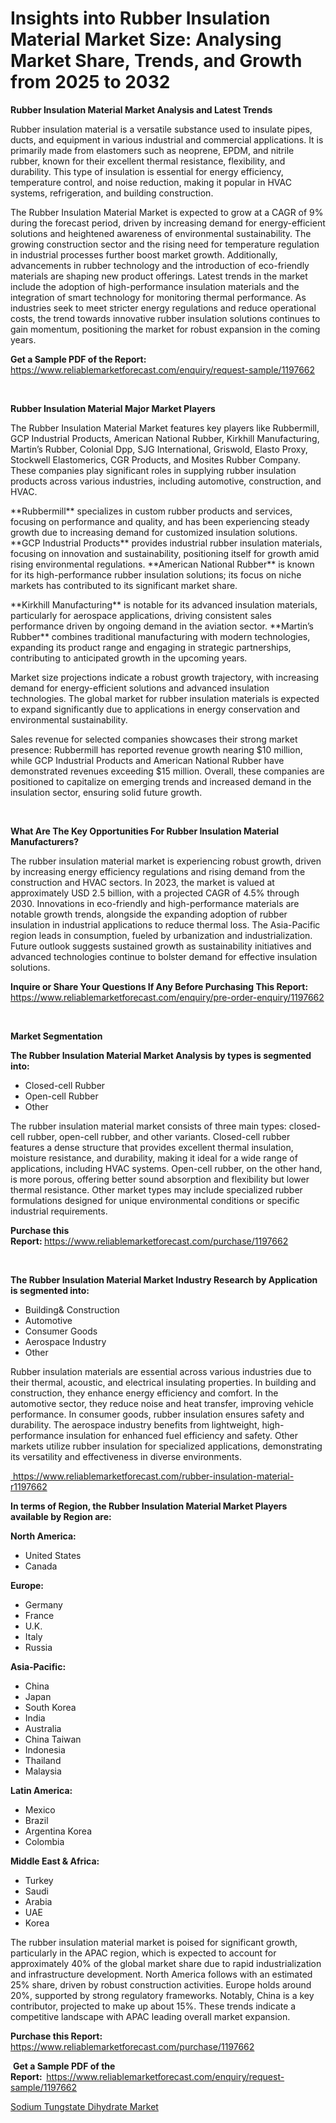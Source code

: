 <p><h1>Insights into Rubber Insulation Material Market Size: Analysing Market Share, Trends, and Growth from 2025 to 2032</h1></p><p><strong>Rubber Insulation Material Market Analysis and Latest Trends</strong></p>
<p><p>Rubber insulation material is a versatile substance used to insulate pipes, ducts, and equipment in various industrial and commercial applications. It is primarily made from elastomers such as neoprene, EPDM, and nitrile rubber, known for their excellent thermal resistance, flexibility, and durability. This type of insulation is essential for energy efficiency, temperature control, and noise reduction, making it popular in HVAC systems, refrigeration, and building construction.</p><p>The Rubber Insulation Material Market is expected to grow at a CAGR of 9% during the forecast period, driven by increasing demand for energy-efficient solutions and heightened awareness of environmental sustainability. The growing construction sector and the rising need for temperature regulation in industrial processes further boost market growth. Additionally, advancements in rubber technology and the introduction of eco-friendly materials are shaping new product offerings. Latest trends in the market include the adoption of high-performance insulation materials and the integration of smart technology for monitoring thermal performance. As industries seek to meet stricter energy regulations and reduce operational costs, the trend towards innovative rubber insulation solutions continues to gain momentum, positioning the market for robust expansion in the coming years.</p></p>
<p><strong>Get a Sample PDF of the Report:&nbsp;</strong> <a href="https://www.reliablemarketforecast.com/enquiry/request-sample/1197662?utm_campaign=1110&utm_medium=2&utm_source=Github&utm_content=ia&utm_term=06022025&utm_id=rubber-insulation-material">https://www.reliablemarketforecast.com/enquiry/request-sample/1197662</a></p>
<p>&nbsp;</p>
<p><strong>Rubber Insulation Material Major Market Players</strong></p>
<p><p>The Rubber Insulation Material Market features key players like Rubbermill, GCP Industrial Products, American National Rubber, Kirkhill Manufacturing, Martin’s Rubber, Colonial Dpp, SJG International, Griswold, Elasto Proxy, Stockwell Elastomerics, CGR Products, and Mosites Rubber Company. These companies play significant roles in supplying rubber insulation products across various industries, including automotive, construction, and HVAC.</p><p>**Rubbermill** specializes in custom rubber products and services, focusing on performance and quality, and has been experiencing steady growth due to increasing demand for customized insulation solutions. **GCP Industrial Products** provides industrial rubber insulation materials, focusing on innovation and sustainability, positioning itself for growth amid rising environmental regulations. **American National Rubber** is known for its high-performance rubber insulation solutions; its focus on niche markets has contributed to its significant market share. </p><p>**Kirkhill Manufacturing** is notable for its advanced insulation materials, particularly for aerospace applications, driving consistent sales performance driven by ongoing demand in the aviation sector. **Martin’s Rubber** combines traditional manufacturing with modern technologies, expanding its product range and engaging in strategic partnerships, contributing to anticipated growth in the upcoming years.</p><p>Market size projections indicate a robust growth trajectory, with increasing demand for energy-efficient solutions and advanced insulation technologies. The global market for rubber insulation materials is expected to expand significantly due to applications in energy conservation and environmental sustainability.</p><p>Sales revenue for selected companies showcases their strong market presence: Rubbermill has reported revenue growth nearing $10 million, while GCP Industrial Products and American National Rubber have demonstrated revenues exceeding $15 million. Overall, these companies are positioned to capitalize on emerging trends and increased demand in the insulation sector, ensuring solid future growth.</p></p>
<p>&nbsp;</p>
<p><strong>What Are The Key Opportunities For Rubber Insulation Material Manufacturers?</strong></p>
<p><p>The rubber insulation material market is experiencing robust growth, driven by increasing energy efficiency regulations and rising demand from the construction and HVAC sectors. In 2023, the market is valued at approximately USD 2.5 billion, with a projected CAGR of 4.5% through 2030. Innovations in eco-friendly and high-performance materials are notable growth trends, alongside the expanding adoption of rubber insulation in industrial applications to reduce thermal loss. The Asia-Pacific region leads in consumption, fueled by urbanization and industrialization. Future outlook suggests sustained growth as sustainability initiatives and advanced technologies continue to bolster demand for effective insulation solutions.</p></p>
<p><strong>Inquire or Share Your Questions If Any Before Purchasing This Report:</strong> <a href="https://www.reliablemarketforecast.com/enquiry/pre-order-enquiry/1197662?utm_campaign=1110&utm_medium=2&utm_source=Github&utm_content=ia&utm_term=06022025&utm_id=rubber-insulation-material">https://www.reliablemarketforecast.com/enquiry/pre-order-enquiry/1197662</a></p>
<p>&nbsp;</p>
<p><strong>Market Segmentation</strong></p>
<p><strong>The Rubber Insulation Material Market Analysis by types is segmented into:</strong></p>
<p><ul><li>Closed-cell Rubber</li><li>Open-cell Rubber</li><li>Other</li></ul></p>
<p><p>The rubber insulation material market consists of three main types: closed-cell rubber, open-cell rubber, and other variants. Closed-cell rubber features a dense structure that provides excellent thermal insulation, moisture resistance, and durability, making it ideal for a wide range of applications, including HVAC systems. Open-cell rubber, on the other hand, is more porous, offering better sound absorption and flexibility but lower thermal resistance. Other market types may include specialized rubber formulations designed for unique environmental conditions or specific industrial requirements.</p></p>
<p><strong>Purchase this Report:&nbsp;</strong><a href="https://www.reliablemarketforecast.com/purchase/1197662?utm_campaign=1110&utm_medium=2&utm_source=Github&utm_content=ia&utm_term=06022025&utm_id=rubber-insulation-material">https://www.reliablemarketforecast.com/purchase/1197662</a></p>
<p>&nbsp;</p>
<p><strong>The Rubber Insulation Material Market Industry Research by Application is segmented into:</strong></p>
<p><ul><li>Building& Construction</li><li>Automotive</li><li>Consumer Goods</li><li>Aerospace Industry</li><li>Other</li></ul></p>
<p><p>Rubber insulation materials are essential across various industries due to their thermal, acoustic, and electrical insulating properties. In building and construction, they enhance energy efficiency and comfort. In the automotive sector, they reduce noise and heat transfer, improving vehicle performance. In consumer goods, rubber insulation ensures safety and durability. The aerospace industry benefits from lightweight, high-performance insulation for enhanced fuel efficiency and safety. Other markets utilize rubber insulation for specialized applications, demonstrating its versatility and effectiveness in diverse environments.</p></p>
<p><a href="https://www.reliablemarketforecast.com/rubber-insulation-material-r1197662?utm_campaign=1110&utm_medium=2&utm_source=Github&utm_content=ia&utm_term=06022025&utm_id=rubber-insulation-material">&nbsp;https://www.reliablemarketforecast.com/rubber-insulation-material-r1197662</a></p>
<p><strong>In terms of Region, the Rubber Insulation Material Market Players available by Region are:</strong></p>
<p>
    <p> <strong> North America: </strong>
        <ul>
            <li>United States</li>
            <li>Canada</li>
        </ul>
        </p> 
    <p> <strong> Europe: </strong>
        <ul>
            <li>Germany</li>
            <li>France</li>
            <li>U.K.</li>
            <li>Italy</li>
            <li>Russia</li>
        </ul>
        </p> 
    <p> <strong> Asia-Pacific: </strong>
        <ul>
            <li>China</li>
            <li>Japan</li>
            <li>South Korea</li>
            <li>India</li>
            <li>Australia</li>
            <li>China Taiwan</li>
            <li>Indonesia</li>
            <li>Thailand</li>
            <li>Malaysia</li>
        </ul>
        </p> 
    <p> <strong> Latin America: </strong>
        <ul>
            <li>Mexico</li>
            <li>Brazil</li>
            <li>Argentina Korea</li>
            <li>Colombia</li>
        </ul>
        </p> 
    <p> <strong> Middle East & Africa: </strong>
        <ul>
            <li>Turkey</li>
            <li>Saudi</li>
            <li>Arabia</li>
            <li>UAE</li>
            <li>Korea</li>
        </ul>
    </p>
    </p>
<p><p>The rubber insulation material market is poised for significant growth, particularly in the APAC region, which is expected to account for approximately 40% of the global market share due to rapid industrialization and infrastructure development. North America follows with an estimated 25% share, driven by robust construction activities. Europe holds around 20%, supported by strong regulatory frameworks. Notably, China is a key contributor, projected to make up about 15%. These trends indicate a competitive landscape with APAC leading overall market expansion.</p></p>
<p><strong>Purchase this Report: </strong><a href="https://www.reliablemarketforecast.com/purchase/1197662?utm_campaign=1110&utm_medium=2&utm_source=Github&utm_content=ia&utm_term=06022025&utm_id=rubber-insulation-material">https://www.reliablemarketforecast.com/purchase/1197662</a></p>
<p>&nbsp;<strong>Get a Sample PDF of the Report:&nbsp;&nbsp;</strong><a href="https://www.reliablemarketforecast.com/enquiry/request-sample/1197662?utm_campaign=1110&utm_medium=2&utm_source=Github&utm_content=ia&utm_term=06022025&utm_id=rubber-insulation-material">https://www.reliablemarketforecast.com/enquiry/request-sample/1197662</a></p>
<p><strong></strong></p>
<p><p><a href="https://github.com/WillieWoodard/Market-Research-Report-List-7/blob/main/sodium-tungstate-dihydrate-market.md?utm_campaign=1110&utm_medium=2&utm_source=Github&utm_content=ia&utm_term=06022025&utm_id=rubber-insulation-material">Sodium Tungstate Dihydrate Market</a></p></p>